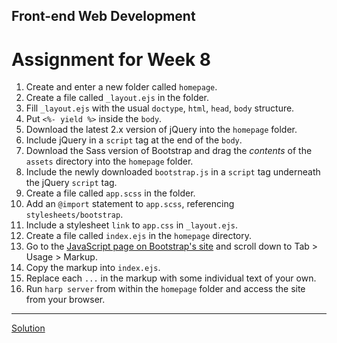 ## Front-end Web Development
# Assignment for Week 8

1.  Create and enter a new folder called `homepage`.
2.  Create a file called `_layout.ejs` in the folder.
3.  Fill `_layout.ejs` with the usual `doctype`, `html`, `head`, `body` structure.
4.  Put `<%- yield %>` inside the `body`.
5.  Download the latest 2.x version of jQuery into the `homepage` folder.
6.  Include jQuery in a `script` tag at the end of the `body`.
7.  Download the Sass version of Bootstrap and drag the *contents* of the `assets` directory into the `homepage` folder.
8.  Include the newly downloaded `bootstrap.js` in a `script` tag underneath the jQuery `script` tag.
9.  Create a file called `app.scss` in the folder.
10.  Add an `@import` statement to `app.scss`, referencing `stylesheets/bootstrap`.
12.  Include a stylesheet `link` to `app.css` in `_layout.ejs`.
13.  Create a file called `index.ejs` in the `homepage` directory.
14.  Go to the [JavaScript page on Bootstrap's site](http://getbootstrap.com/javascript/) and scroll down to Tab > Usage > Markup.
15.  Copy the markup into `index.ejs`.
16.  Replace each `...` in the markup with some individual text of your own.
17.  Run `harp server` from within the `homepage` folder and access the site from your browser.

* * *

[Solution](solution/)
